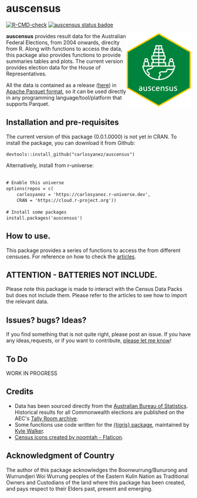 auscensus
================
  <!-- badges: start -->
  [![R-CMD-check](https://github.com/carlosyanez/auscensus/actions/workflows/R-CMD-check.yaml/badge.svg)](https://github.com/carlosyanez/auscensus/actions/workflows/R-CMD-check.yaml)
  [![auscensus status badge](https://carlosyanez.r-universe.dev/badges/auscensus)](https://carlosyanez.r-universe.dev)
  <!-- badges: end -->
  
<img src="https://github.com/carlosyanez/auscensus/raw/main/img/hexSticker.png" width = "175" height = "200" align="right" />

**auscensus** provides result data for the Australian Federal Elections, from 2004 onwards, direclty from R.
Along with functions to access the data, this package also provides functions to provide summaries tables and plots.
The current version provides election data for the House of Representatives.

All the data is contained as a release ([here](https://github.com/carlosyanez/auscensus/releases/tag/data)) in [Apache Parquet format](https://arrow.apache.org/docs/r/index.html), so it can be used directly in any programming language/tool/platform that supports Parquet.


## Installation and pre-requisites

The current version of this package (0.0.1.0000) is not yet in CRAN. To  install the package, you can download it from Github:

```
devtools::install_github("carlosyanez/auscensus")
```
Alternatively, install from r-universe:

```

# Enable this universe
options(repos = c(
    carlosyanez = 'https://carlosyanez.r-universe.dev',
    CRAN = 'https://cloud.r-project.org'))

# Install some packages
install.packages('auscensus')
```

## How to use.

This package provides a series of functions to access the from different censuses. For reference on how to check the [articles](articles/index.html).

## ATTENTION - BATTERIES NOT INCLUDE.

Please note this package is made to interact with the Census Data Packs but does not include them. Please refer to the articles to see how to import the relevant data.

## Issues? bugs? Ideas?

If you find something that is not quite right, please post an issue. If
you have any ideas,requests, or if you want to contribute, [please let me know](https://twitter.com/messages/25712933-3805104374?recipient_id=25712933&text=Hello%20world)!

## To Do

WORK IN PROGRESS
## Credits

-   Data has been sourced directly from the [Australian Bureau of Statistics](https://www.abs.gov.au/). Historical results for all Commonwealth elections are published on the AEC's [Tally Room archive](https://results.aec.gov.au/).
-  Some functions use code written for the [{tigris} package](https://github.com/walkerke/tigris), maintained by [Kyle Walker](https://github.com/walkerke).
-  <a href="https://www.flaticon.com/free-icons/census" title="census icons">Census icons created by noomtah - Flaticon</a>.

## Acknowledgment of Country

The author of this package acknowledges the Boonwurrung/Bunurong and Wurrundjeri Woi Wurrung peoples of the Eastern Kulin Nation as Traditional Owners and Custodians of the land where this package has been created, and pays respect to their Elders past, present and emerging.


